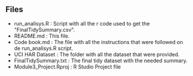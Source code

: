 ## Files

* run_analisys.R : Script with all the r code used to get the "FinalTidySummary.csv".
* README.md : This file.
* Code book.md : The file with all the instructions that were followed on de run_analisys.R script.
* UCI HAR Dataset : The folder with all the dataset that were provided.
* FinalTidySummary.txt : The final tidy dataset with the needed summary.
* Module3_Project.Rproj : R Studio Project file